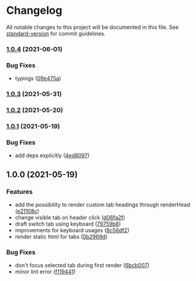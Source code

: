 # Changelog

All notable changes to this project will be documented in this file. See [standard-version](https://github.com/conventional-changelog/standard-version) for commit guidelines.

### [1.0.4](https://github.com/brunoscopelliti/react-tabs/compare/v1.0.3...v1.0.4) (2021-06-01)


### Bug Fixes

* typings ([09e475a](https://github.com/brunoscopelliti/react-tabs/commits/09e475af20fa5d4d661fc23846948147ced513b4))

### [1.0.3](https://github.com/brunoscopelliti/react-tabs/compare/v1.0.2...v1.0.3) (2021-05-31)

### [1.0.2](https://github.com/brunoscopelliti/react-tabs/compare/v1.0.1...v1.0.2) (2021-05-20)

### [1.0.1](https://github.com/brunoscopelliti/react-tabs/compare/v1.0.0...v1.0.1) (2021-05-19)


### Bug Fixes

* add deps explicitly ([4ed8097](https://github.com/brunoscopelliti/react-tabs/commits/4ed80972545769110833041579228a3f4282a8a8))

## 1.0.0 (2021-05-19)


### Features

* add the possibility to render custom tab headings through renderHead ([e21108c](https://github.com/brunoscopelliti/react-tabs/commits/e21108c1e72bc5b40a83992a9ff6cd33f8b0d69f))
* change visible tab on header click ([d06fa2f](https://github.com/brunoscopelliti/react-tabs/commits/d06fa2fdb2d803ed475296935cf256e6ea65abfe))
* draft switch tab using keyboard ([79759b8](https://github.com/brunoscopelliti/react-tabs/commits/79759b8d16e437747f88d1edb6c7bff678e6eb6a))
* improvements for keyboard usages ([8c56df2](https://github.com/brunoscopelliti/react-tabs/commits/8c56df2b97e5e5e12c6fe70f2548c3dcfc0818bb))
* render static html for tabs ([0b2969d](https://github.com/brunoscopelliti/react-tabs/commits/0b2969da1fd14daa7ec307cab8c377fc423cf84f))


### Bug Fixes

* don't focus selected tab during first render ([6bcb007](https://github.com/brunoscopelliti/react-tabs/commits/6bcb00799703217b6f346d5337349e670d368e44))
* minor lint error ([f119441](https://github.com/brunoscopelliti/react-tabs/commits/f119441d1c3524a4fc382143fba16e9d77e107aa))
